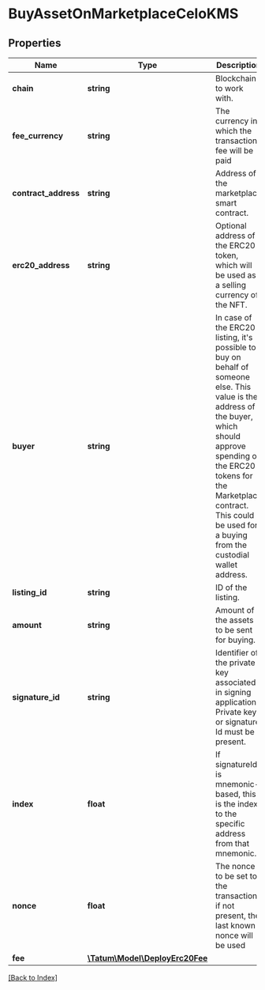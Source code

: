 # BuyAssetOnMarketplaceCeloKMS

## Properties

Name | Type | Description | Notes
------------ | ------------- | ------------- | -------------
**chain** | **string** | Blockchain to work with. |
**fee_currency** | **string** | The currency in which the transaction fee will be paid |
**contract_address** | **string** | Address of the marketplace smart contract. |
**erc20_address** | **string** | Optional address of the ERC20 token, which will be used as a selling currency of the NFT. | [optional]
**buyer** | **string** | In case of the ERC20 listing, it's possible to buy on behalf of someone else. This value is the address of the buyer, which should approve spending of the ERC20 tokens for the Marketplace contract. This could be used for a buying from the custodial wallet address. | [optional]
**listing_id** | **string** | ID of the listing. |
**amount** | **string** | Amount of the assets to be sent for buying. |
**signature_id** | **string** | Identifier of the private key associated in signing application. Private key, or signature Id must be present. |
**index** | **float** | If signatureId is mnemonic-based, this is the index to the specific address from that mnemonic. | [optional]
**nonce** | **float** | The nonce to be set to the transaction; if not present, the last known nonce will be used | [optional]
**fee** | [**\Tatum\Model\DeployErc20Fee**](DeployErc20Fee.md) |  | [optional]

[[Back to Index]](../index.md)
